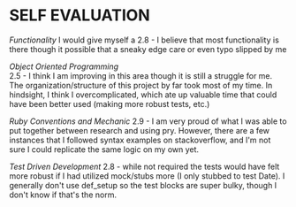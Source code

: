 # SELF EVALUATION  

*Functionality*
  I would give myself a 2.8 - I believe that most functionality is there though it possible that a sneaky edge care or even typo slipped by me  

*Object Oriented Programming*  
  2.5 - I think I am improving in this area though it is still a struggle for me. The organization/structure of this project by far took most of my time. In hindsight, I think I overcomplicated, which ate up valuable time that could have been better used (making more robust tests, etc.)

*Ruby Conventions and Mechanic*
  2.9 - I am very proud of what I was able to put together between research and using pry. However, there are a few instances that I followed syntax examples on stackoverflow, and I'm not sure I could replicate the same logic on my own yet.

*Test Driven Development*
  2.8 - while not required the tests would have felt more robust if I had utilized mock/stubs more (I only stubbed to test Date). I generally don't use def_setup so the test blocks are super bulky, though I don't know if that's the norm.

